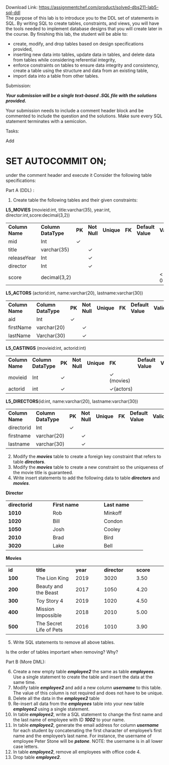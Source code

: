 Download Link: https://assignmentchef.com/product/solved-dbs211-lab5-sql-ddl
<br>
The purpose of this lab is to introduce you to the DDL set of statements in SQL.  By writing SQL to create tables, constraints, and views, you will have the tools needed to implement database designs that you will create later in the course.  By finishing this lab, the student will be able to:

<ul>

 <li>create, modify, and drop tables based on design specifications provided,</li>

 <li>inserting new data into tables, update data in tables, and delete data from tables while considering referential integrity,</li>

 <li>enforce constraints on tables to ensure data integrity and consistency, create a table using the structure and data from an existing table,</li>

 <li>import data into a table from other tables.</li>

</ul>

Submission:

<strong><em>Your submission will be a single text-based .</em></strong><strong><em>SQL</em></strong><strong><em> file with the solutions provided. </em></strong>

Your submission needs to include a comment header block and be commented to include the question and the solutions. Make sure every SQL statement terminates with a semicolon.

Tasks:

Add

<h1>SET AUTOCOMMIT ON;</h1>

under the comment header and execute it Consider the following table specifications:

Part A (DDL) :

<ol>

 <li>Create table the following tables and their given constraints:</li>

</ol>

<strong>L5_MOVIES</strong> (movieid:int, title:varchar(35), year:int, director:int,score:decimal(3,2))

<table width="650">

 <tbody>

  <tr>

   <td width="84"><strong>Column Name </strong></td>

   <td width="92"><strong>Column DataType </strong></td>

   <td width="73"><strong>PK </strong></td>

   <td width="74"><strong>Not  Null </strong></td>

   <td width="78"><strong>Unique </strong></td>

   <td width="72"><strong>FK </strong></td>

   <td width="78"><strong>Default Value </strong></td>

   <td width="98"><strong>Validation </strong></td>

  </tr>

  <tr>

   <td width="84">mid</td>

   <td width="92">Int</td>

   <td width="73">✓</td>

   <td width="74"> </td>

   <td width="78"> </td>

   <td width="72"> </td>

   <td width="78"> </td>

   <td width="98"> </td>

  </tr>

  <tr>

   <td width="84">title</td>

   <td width="92">varchar(35)</td>

   <td width="73"> </td>

   <td width="74">✓</td>

   <td width="78"> </td>

   <td width="72"> </td>

   <td width="78"> </td>

   <td width="98"> </td>

  </tr>

  <tr>

   <td width="84">releaseYear</td>

   <td width="92">Int</td>

   <td width="73"> </td>

   <td width="74">✓</td>

   <td width="78"> </td>

   <td width="72"> </td>

   <td width="78"> </td>

   <td width="98"> </td>

  </tr>

  <tr>

   <td width="84">director</td>

   <td width="92">Int</td>

   <td width="73"> </td>

   <td width="74">✓</td>

   <td width="78"> </td>

   <td width="72"> </td>

   <td width="78"> </td>

   <td width="98"> </td>

  </tr>

  <tr>

   <td width="84">score</td>

   <td width="92">decimal(3,2)</td>

   <td width="73"> </td>

   <td width="74"> </td>

   <td width="78"> </td>

   <td width="72"> </td>

   <td width="78"> </td>

   <td width="98">&lt; 5 and &gt; 0</td>

  </tr>

 </tbody>

</table>










<strong>L5_ACTORS</strong> (actorid:int, name:varchar(20), lastname:varchar(30))

<table width="650">

 <tbody>

  <tr>

   <td width="79"><strong>Column Name </strong></td>

   <td width="93"><strong>Column DataType </strong></td>

   <td width="74"><strong>PK </strong></td>

   <td width="75"><strong>Not  Null </strong></td>

   <td width="79"><strong>Unique </strong></td>

   <td width="74"><strong>FK </strong></td>

   <td width="79"><strong>Default Value </strong></td>

   <td width="98"><strong>Validation </strong></td>

  </tr>

  <tr>

   <td width="79">aid</td>

   <td width="93">Int</td>

   <td width="74">✓</td>

   <td width="75"> </td>

   <td width="79"> </td>

   <td width="74"> </td>

   <td width="79"> </td>

   <td width="98"> </td>

  </tr>

  <tr>

   <td width="79">firstName</td>

   <td width="93">varchar(20)</td>

   <td width="74"> </td>

   <td width="75">✓</td>

   <td width="79"> </td>

   <td width="74"> </td>

   <td width="79"> </td>

   <td width="98"> </td>

  </tr>

  <tr>

   <td width="79">lastName</td>

   <td width="93">Varchar(30)</td>

   <td width="74"> </td>

   <td width="75">✓</td>

   <td width="79"> </td>

   <td width="74"> </td>

   <td width="79"> </td>

   <td width="98"> </td>

  </tr>

 </tbody>

</table>




<strong>L5_CASTINGS</strong> (movieid:int, actorid:int)

<table width="650">

 <tbody>

  <tr>

   <td width="79"><strong>Column Name </strong></td>

   <td width="93"><strong>Column DataType </strong></td>

   <td width="74"><strong>PK </strong></td>

   <td width="75"><strong>Not  Null </strong></td>

   <td width="79"><strong>Unique </strong></td>

   <td width="74"><strong>FK </strong></td>

   <td width="79"><strong>Default Value </strong></td>

   <td width="98"><strong>Validation </strong></td>

  </tr>

  <tr>

   <td width="79">movieid</td>

   <td width="93">Int</td>

   <td width="74">✓</td>

   <td width="75"> </td>

   <td width="79"> </td>

   <td width="74">✓ (movies)</td>

   <td width="79"> </td>

   <td width="98"> </td>

  </tr>

  <tr>

   <td width="79">actorid</td>

   <td width="93">int</td>

   <td width="74">✓</td>

   <td width="75"> </td>

   <td width="79"> </td>

   <td width="74">✓(actors)</td>

   <td width="79"> </td>

   <td width="98"> </td>

  </tr>

 </tbody>

</table>




<strong>L5_DIRECTORS</strong>(id:int, name:varchar(20), lastname:varchar(30))

<table width="650">

 <tbody>

  <tr>

   <td width="79"><strong>Column Name </strong></td>

   <td width="93"><strong>Column DataType </strong></td>

   <td width="74"><strong>PK </strong></td>

   <td width="75"><strong>Not  Null </strong></td>

   <td width="79"><strong>Unique </strong></td>

   <td width="74"><strong>FK </strong></td>

   <td width="79"><strong>Default Value </strong></td>

   <td width="98"><strong>Validation </strong></td>

  </tr>

  <tr>

   <td width="79">directorid</td>

   <td width="93">Int</td>

   <td width="74">✓</td>

   <td width="75"> </td>

   <td width="79"> </td>

   <td width="74"> </td>

   <td width="79"> </td>

   <td width="98"> </td>

  </tr>

  <tr>

   <td width="79">firstname</td>

   <td width="93">varchar(20)</td>

   <td width="74"> </td>

   <td width="75">✓</td>

   <td width="79"> </td>

   <td width="74"> </td>

   <td width="79"> </td>

   <td width="98"> </td>

  </tr>

  <tr>

   <td width="79">lastname</td>

   <td width="93">varchar(30)</td>

   <td width="74"> </td>

   <td width="75">✓</td>

   <td width="79"> </td>

   <td width="74"> </td>

   <td width="79"> </td>

   <td width="98"> </td>

  </tr>

 </tbody>

</table>




<ol start="2">

 <li>Modify the <strong><em>movies</em></strong> table to create a foreign key constraint that refers to table <strong><em>directors</em></strong>.</li>

 <li>Modify the <strong><em>movies</em></strong> table to create a new constraint so the uniqueness of the movie title is guaranteed.</li>

 <li>Write insert statements to add the following data to table <strong><em>directors</em></strong> and <strong><em>movies</em></strong>.</li>

</ol>

<strong>Director </strong>

<table width="390">

 <tbody>

  <tr>

   <td width="126"><strong>directorid </strong></td>

   <td width="147"><strong>First name </strong></td>

   <td width="117"><strong>Last name </strong></td>

  </tr>

  <tr>

   <td width="126"><strong>1010 </strong></td>

   <td width="147">Rob</td>

   <td width="117">Minkoff</td>

  </tr>

  <tr>

   <td width="126"><strong>1020 </strong></td>

   <td width="147">Bill</td>

   <td width="117">Condon</td>

  </tr>

  <tr>

   <td width="126"><strong>1050 </strong></td>

   <td width="147">Josh</td>

   <td width="117">Cooley</td>

  </tr>

  <tr>

   <td width="126"><strong>2010 </strong></td>

   <td width="147">Brad</td>

   <td width="117">Bird</td>

  </tr>

  <tr>

   <td width="126"><strong>3020 </strong></td>

   <td width="147">Lake</td>

   <td width="117">Bell</td>

  </tr>

 </tbody>

</table>

<strong> </strong>

<strong>             </strong>

<strong>Movies </strong>

<table width="635">

 <tbody>

  <tr>

   <td width="126"><strong>id </strong></td>

   <td width="147"><strong>title </strong></td>

   <td width="117"><strong>year </strong></td>

   <td width="120"><strong>director </strong></td>

   <td width="125"><strong>score </strong></td>

  </tr>

  <tr>

   <td width="126"><strong>100 </strong></td>

   <td width="147">The Lion King</td>

   <td width="117">2019</td>

   <td width="120">3020</td>

   <td width="125">3.50</td>

  </tr>

  <tr>

   <td width="126"><strong>200 </strong></td>

   <td width="147">Beauty and the Beast</td>

   <td width="117">2017</td>

   <td width="120">1050</td>

   <td width="125">4.20</td>

  </tr>

  <tr>

   <td width="126"><strong>300 </strong></td>

   <td width="147">Toy Story 4</td>

   <td width="117">2019</td>

   <td width="120">1020</td>

   <td width="125">4.50</td>

  </tr>

  <tr>

   <td width="126"><strong>400 </strong></td>

   <td width="147">Mission Impossible</td>

   <td width="117">2018</td>

   <td width="120">2010</td>

   <td width="125">5.00</td>

  </tr>

  <tr>

   <td width="126"><strong>500 </strong></td>

   <td width="147">The Secret Life of Pets</td>

   <td width="117">2016</td>

   <td width="120">1010</td>

   <td width="125">3.90</td>

  </tr>

 </tbody>

</table>




<ol start="5">

 <li>Write SQL statements to remove all above tables.</li>

</ol>

Is the order of tables important when removing? Why?

Part B (More DML):

<ol start="6">

 <li>Create a new empty table <strong><em>employee2</em></strong> the same as table <strong><em>employees</em></strong>. Use a single statement to create the table and insert the data at the same time.</li>

 <li>Modify table <strong><em>employee2</em></strong> and add a new column <strong><em>username</em></strong> to this table. The value of this column is not required and does not have to be unique.</li>

 <li>Delete all the data in the <strong><em>employee2</em></strong> table</li>

 <li>Re-insert all data from the <strong><em>employees</em></strong> table into your new table <strong><em>employee2 </em></strong>using a single statement.</li>

 <li>In table <strong><em>employee2</em></strong>, write a SQL statement to change the first name and the last name of employee with ID <strong><em>1002</em></strong> to your name.</li>

 <li>In table <strong><em>employee2</em></strong>, generate the email address for column <strong><em>username</em></strong> for each student by concatenating the first character of employee’s first name and the employee’s last name. For instance, the username of employee Peter Stone will be <strong><em>pstone</em></strong>. NOTE: the username is in all lower case letters.</li>

 <li>In table <strong><em>employee2</em></strong>, remove all employees with office code 4.</li>

 <li>Drop table <strong><em>employee2</em></strong>.</li>

</ol>